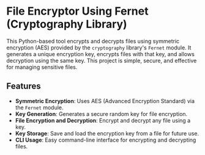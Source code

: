 # File Encryptor Using Fernet (Cryptography Library)


This Python-based tool encrypts and decrypts files using symmetric encryption (AES) provided by the `cryptography` library's `Fernet` module. It generates a unique encryption key, encrypts files with that key, and allows decryption using the same key. This project is simple, secure, and effective for managing sensitive files.

## Features

- **Symmetric Encryption**: Uses AES (Advanced Encryption Standard) via the `Fernet` module.
- **Key Generation**: Generates a secure random key for file encryption.
- **File Encryption and Decryption**: Encrypt and decrypt any file using a key.
- **Key Storage**: Save and load the encryption key from a file for future use.
- **CLI Usage**: Easy command-line interface for encrypting and decrypting files.



